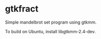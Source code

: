 gtkfract
========

Simple mandelbrot set program using gtkmm.

To build on Ubuntu, install libgtkmm-2.4-dev.
